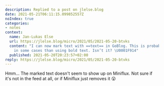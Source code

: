 ```yaml
---
description: Replied to a post on jlelse.blog
date: 2021-05-21T06:11:15.099852557Z
noIndex: true
categories:
- notes
context:
  name: Jan-Lukas Else
  url: https://jlelse.blog/micro/2021/05/2021-05-20-btvks
  content: "I can now mark text with ==text== in GoBlog. This is probably even better
    in some cases than using bold text. Isn’t it? \U0001F914"
  published: 2021-05-20T20:23:57+02:00
reply: https://jlelse.blog/micro/2021/05/2021-05-20-btvks
---
```


Hmm... The marked text doesn't seem to show up on Miniflux. Not sure if it's not in the feed at all, or if Miniflux just removes it 😮
